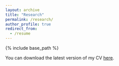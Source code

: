```yaml
---
layout: archive
title: "Research"
permalink: /research/
author_profile: true
redirect_from:
  - /resume
---
```


{% include base_path %}

You can download the latest version of my CV <a href="https://gulcalikli.github.io/files/CV_Gul_Calikli.pdf">here</a>.


